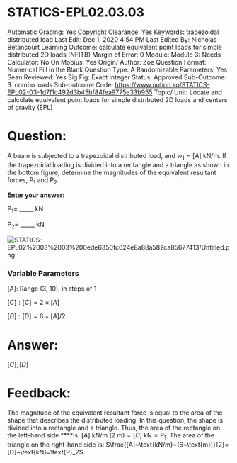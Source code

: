 # STATICS-EPL02.03.03

Automatic Grading: Yes
Copyright Clearance: Yes
Keywords: trapezoidal distributed load
Last Edit: Dec 1, 2020 4:54 PM
Last Edited By: Nicholas Betancourt
Learning Outcome: calculate equivalent point loads for simple distributed 2D loads (NFITB)
Margin of Error: 0
Module: Module 3:
Needs Calculator: No
On Mobius: Yes
Origin/ Author: Zoe
Question Format: Numerical Fill in the Blank
Question Type: A
Randomizable Parameters: Yes
Sean Reviewed: Yes
Sig Fig: Exact Integer
Status: Approved
Sub-Outcome: 3. combo loads
Sub-outcome Code: https://www.notion.so/STATICS-EPL02-03-1d7f1c492d3b45bf84fea9775e33b955
Topic/ Unit: Locate and calculate equivalent point loads for simple distributed 2D loads and centers of gravity (EPL)

# Question:

A beam is subjected to a trapezoidal distributed load, and $w_1=[A]~\text{kN/m}$. If the trapezoidal loading is divided into a rectangle and a triangle as shown in the bottom figure, determine the magnitudes of the equivalent resultant forces, $\text{P}_1$ and $\text{P}_2$.

**Enter your answer:** 

$\text{P}_1=$  _____ $\text{kN}$

$\text{P}_2=$  _____ $\text{kN}$

![STATICS-EPL02%2003%2003%200ede6350fc624e8a88a582ca85677413/Untitled.png](STATICS-EPL02%2003%2003%200ede6350fc624e8a88a582ca85677413/Untitled.png)

### **Variable Parameters**

$[A]:$ Range (3, 10), in steps of 1

$[C]:[C]=2\times[A]$ 

$[D]:[D]=6\times[A]/2$ 

# Answer:

$[C],[D]$

# Feedback:

The magnitude of the equivalent resultant force is equal to the area of the shape that describes the distributed loading. In this question, the shape is divided into a rectangle and a triangle. Thus, the area of the rectangle on the left-hand side ****is: $[A]~\text{kN/m}~(2~\text{m})=[C]~\text{kN}=\text{P}_1$. The area of the triangle on the right-hand side is: $\frac{[A]~\text{kN/m}~(6~\text{m})}{2}=[D]~\text{kN}=\text{P}_2$.